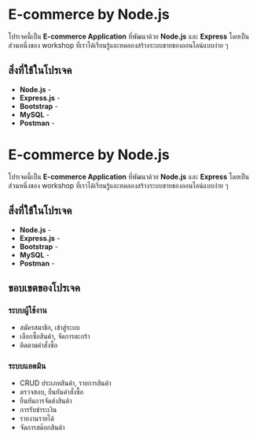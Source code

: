 # E-commerce by Node.js

โปรเจคนี้เป็น **E-commerce Application** ที่พัฒนาด้วย **Node.js** และ **Express** โดยเป็นส่วนหนึ่งของ workshop ที่เราได้เรียนรู้และทดลองสร้างระบบขายของออนไลน์แบบง่าย ๆ  

## สิ่งที่ใช้ในโปรเจค

- **Node.js** - 
- **Express.js** - 
- **Bootstrap** - 
- **MySQL** - 
- **Postman** -

# E-commerce by Node.js

โปรเจคนี้เป็น **E-commerce Application** ที่พัฒนาด้วย **Node.js** และ **Express** โดยเป็นส่วนหนึ่งของ workshop ที่เราได้เรียนรู้และทดลองสร้างระบบขายของออนไลน์แบบง่าย ๆ  

## สิ่งที่ใช้ในโปรเจค

- **Node.js** - 
- **Express.js** - 
- **Bootstrap** - 
- **MySQL** - 
- **Postman** -  

## ขอบเขตของโปรเจค

### ระบบผู้ใช้งาน
- สมัครสมาชิก, เข้าสู่ระบบ  
- เลือกซื้อสินค้า, จัดการตะกร้า  
- ติดตามคำสั่งซื้อ  

### ระบบแอดมิน
- CRUD ประเภทสินค้า, รายการสินค้า  
- ตรวจสอบ, ยืนยันคำสั่งซื้อ  
- ยืนยันการจัดส่งสินค้า  
- การรับชำระเงิน  
- รายงานรายได้  
- จัดการสต๊อกสินค้า  


